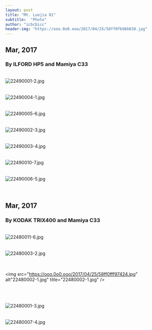 ```yaml
---
layout: post
title: "Mt. Luojia 01"
subtitle:  "Photo"
author: "icbcbicc"
header-img: "https://ooo.0o0.ooo/2017/04/25/58ff0fb96b038.jpg"
---
```



## Mar, 2017
### By ILFORD HP5 and Mamiya C33

<br>

<img src="https://ooo.0o0.ooo/2017/04/25/58ff0f7494432.jpg" alt="22490001-2.jpg" title="22490001-2.jpg" />

<br>
<br>
<br>

<img src="https://ooo.0o0.ooo/2017/04/25/58ff0f955f578.jpg" alt="22490004-1.jpg" title="22490004-1.jpg" />

<br>
<br>
<br>

<img src="https://ooo.0o0.ooo/2017/04/25/58ff0f96179db.jpg" alt="22490005-6.jpg" title="22490005-6.jpg" />

<br>
<br>
<br>

<img src="https://ooo.0o0.ooo/2017/04/25/58ff0f961aac8.jpg" alt="22490002-3.jpg" title="22490002-3.jpg" />

<br>
<br>
<br>

<img src="https://ooo.0o0.ooo/2017/04/25/58ff0f9f31919.jpg" alt="22490003-4.jpg" title="22490003-4.jpg" />

<br>
<br>
<br>

<img src="https://ooo.0o0.ooo/2017/04/25/58ff0fabbb8d0.jpg" alt="22490010-7.jpg" title="22490010-7.jpg" />

<br>
<br>
<br>

<img src="https://ooo.0o0.ooo/2017/04/25/58ff0fb96b038.jpg" alt="22490006-5.jpg" title="22490006-5.jpg" />

<br>
<br>
<br>

## Mar, 2017
### By KODAK TRIX400 and Mamiya C33

<br>

<img src="https://ooo.0o0.ooo/2017/04/25/58ff0fffdcaf0.jpg" alt="22480011-6.jpg" title="22480011-6.jpg" />

<br>
<br>
<br>


<img src="https://ooo.0o0.ooo/2017/04/25/58ff0fff71181.jpg" alt="22480003-2.jpg" title="22480003-2.jpg" />


<br>
<br>
<br>

<img src="https://ooo.0o0.ooo/2017/04/25/58ff0fff97424.jpg" alt"22480002-1.jpg" title="22480002-1.jpg" />

<br>
<br>
<br>

<img src="https://ooo.0o0.ooo/2017/04/25/58ff0fffd77b8.jpg" alt="22480001-3.jpg" title="22480001-3.jpg" />

<br>
<br>
<br>

<img src="https://ooo.0o0.ooo/2017/04/25/58ff0ffc7fa1f.jpg" alt="22480007-4.jpg" title="22480007-4.jpg" />

<br>
